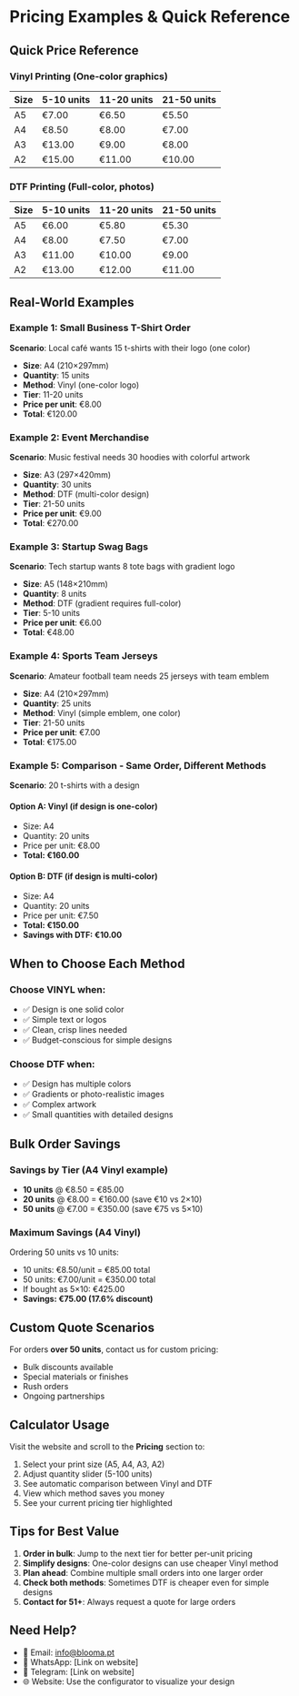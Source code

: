 # Pricing Examples & Quick Reference

## Quick Price Reference

### Vinyl Printing (One-color graphics)

| Size | 5-10 units | 11-20 units | 21-50 units |
|------|-----------|-------------|-------------|
| A5   | €7.00     | €6.50       | €5.50       |
| A4   | €8.50     | €8.00       | €7.00       |
| A3   | €13.00    | €9.00       | €8.00       |
| A2   | €15.00    | €11.00      | €10.00      |

### DTF Printing (Full-color, photos)

| Size | 5-10 units | 11-20 units | 21-50 units |
|------|-----------|-------------|-------------|
| A5   | €6.00     | €5.80       | €5.30       |
| A4   | €8.00     | €7.50       | €7.00       |
| A3   | €11.00    | €10.00      | €9.00       |
| A2   | €13.00    | €12.00      | €11.00      |

## Real-World Examples

### Example 1: Small Business T-Shirt Order
**Scenario**: Local café wants 15 t-shirts with their logo (one color)

- **Size**: A4 (210×297mm)
- **Quantity**: 15 units
- **Method**: Vinyl (one-color logo)
- **Tier**: 11-20 units
- **Price per unit**: €8.00
- **Total**: €120.00

### Example 2: Event Merchandise
**Scenario**: Music festival needs 30 hoodies with colorful artwork

- **Size**: A3 (297×420mm)
- **Quantity**: 30 units
- **Method**: DTF (multi-color design)
- **Tier**: 21-50 units
- **Price per unit**: €9.00
- **Total**: €270.00

### Example 3: Startup Swag Bags
**Scenario**: Tech startup wants 8 tote bags with gradient logo

- **Size**: A5 (148×210mm)
- **Quantity**: 8 units
- **Method**: DTF (gradient requires full-color)
- **Tier**: 5-10 units
- **Price per unit**: €6.00
- **Total**: €48.00

### Example 4: Sports Team Jerseys
**Scenario**: Amateur football team needs 25 jerseys with team emblem

- **Size**: A4 (210×297mm)
- **Quantity**: 25 units
- **Method**: Vinyl (simple emblem, one color)
- **Tier**: 21-50 units
- **Price per unit**: €7.00
- **Total**: €175.00

### Example 5: Comparison - Same Order, Different Methods
**Scenario**: 20 t-shirts with a design

#### Option A: Vinyl (if design is one-color)
- Size: A4
- Quantity: 20 units
- Price per unit: €8.00
- **Total: €160.00**

#### Option B: DTF (if design is multi-color)
- Size: A4
- Quantity: 20 units
- Price per unit: €7.50
- **Total: €150.00**
- **Savings with DTF: €10.00**

## When to Choose Each Method

### Choose VINYL when:
- ✅ Design is one solid color
- ✅ Simple text or logos
- ✅ Clean, crisp lines needed
- ✅ Budget-conscious for simple designs

### Choose DTF when:
- ✅ Design has multiple colors
- ✅ Gradients or photo-realistic images
- ✅ Complex artwork
- ✅ Small quantities with detailed designs

## Bulk Order Savings

### Savings by Tier (A4 Vinyl example)
- **10 units** @ €8.50 = €85.00
- **20 units** @ €8.00 = €160.00 (save €10 vs 2×10)
- **50 units** @ €7.00 = €350.00 (save €75 vs 5×10)

### Maximum Savings (A4 Vinyl)
Ordering 50 units vs 10 units:
- 10 units: €8.50/unit = €85.00 total
- 50 units: €7.00/unit = €350.00 total
- If bought as 5×10: €425.00
- **Savings: €75.00 (17.6% discount)**

## Custom Quote Scenarios

For orders **over 50 units**, contact us for custom pricing:
- Bulk discounts available
- Special materials or finishes
- Rush orders
- Ongoing partnerships

## Calculator Usage

Visit the website and scroll to the **Pricing** section to:
1. Select your print size (A5, A4, A3, A2)
2. Adjust quantity slider (5-100 units)
3. See automatic comparison between Vinyl and DTF
4. View which method saves you money
5. See your current pricing tier highlighted

## Tips for Best Value

1. **Order in bulk**: Jump to the next tier for better per-unit pricing
2. **Simplify designs**: One-color designs can use cheaper Vinyl method
3. **Plan ahead**: Combine multiple small orders into one larger order
4. **Check both methods**: Sometimes DTF is cheaper even for simple designs
5. **Contact for 51+**: Always request a quote for large orders

## Need Help?

- 📧 Email: info@blooma.pt
- 💬 WhatsApp: [Link on website]
- 📱 Telegram: [Link on website]
- 🌐 Website: Use the configurator to visualize your design
